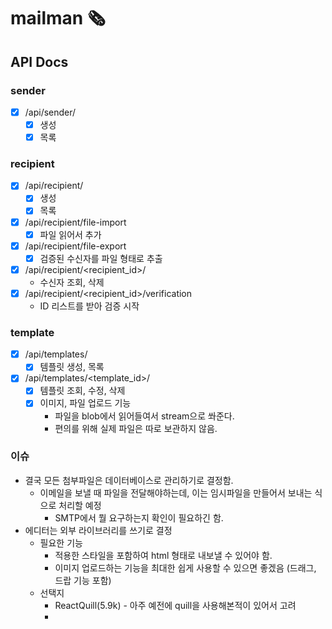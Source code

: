 # mailman 🗞

## API Docs

### sender

- [x] /api/sender/
  - [x] 생성
  - [x] 목록

### recipient

- [x] /api/recipient/
  - [x] 생성
  - [x] 목록
- [x] /api/recipient/file-import
  - [x] 파일 읽어서 추가
- [x] /api/recipient/file-export
  - [x] 검증된 수신자를 파일 형태로 추출
- [x] /api/recipient/<recipient_id>/
  - 수신자 조회, 삭제
- [x] /api/recipient/<recipient_id>/verification
  - ID 리스트를 받아 검증 시작

### template

- [x] /api/templates/
  - [x] 템플릿 생성, 목록
- [x] /api/templates/<template_id>/
  - [x] 템플릿 조회, 수정, 삭제
  - [x] 이미지, 파일 업로드 기능
    - 파일을 blob에서 읽어들여서 stream으로 쏴준다.
    - 편의를 위해 실제 파일은 따로 보관하지 않음.

### 이슈

- 결국 모든 첨부파일은 데이터베이스로 관리하기로 결정함.
  - 이메일을 보낼 때 파일을 전달해야하는데, 이는 임시파일을 만들어서 보내는 식으로 처리할 예정
    - SMTP에서 뭘 요구하는지 확인이 필요하긴 함.
- 에디터는 외부 라이브러리를 쓰기로 결정
  - 필요한 기능
    - 적용한 스타일을 포함하여 html 형태로 내보낼 수 있어야 함.
    - 이미지 업로드하는 기능을 최대한 쉽게 사용할 수 있으면 좋겠음 (드래그, 드랍 기능 포함)
  - 선택지
    - ReactQuill(5.9k) - 아주 예전에 quill을 사용해본적이 있어서 고려
    -
